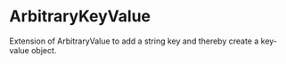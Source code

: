 ArbitraryKeyValue
=================

Extension of ArbitraryValue to add a string key
and thereby create a key-value object.
